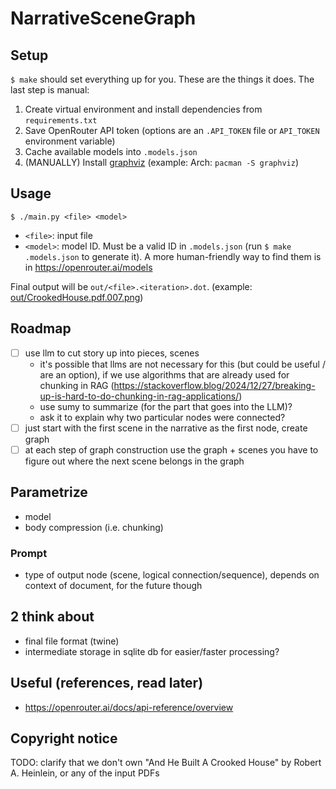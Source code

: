 # NarrativeSceneGraph
## Setup
`$ make` should set everything up for you. These are the things it does. The last step is manual:
1. Create virtual environment and install dependencies from `requirements.txt`
2. Save OpenRouter API token (options are an `.API_TOKEN` file or `API_TOKEN` environment variable)
3. Cache available models into `.models.json` 
4. (MANUALLY) Install [graphviz](https://www.graphviz.org/) (example: Arch: `pacman -S graphviz`)

## Usage
`$ ./main.py <file> <model>`
- `<file>`: input file
- `<model>`: model ID. Must be a valid ID in `.models.json` (run `$ make .models.json` to generate it). A more human-friendly way to find them is in https://openrouter.ai/models

Final output will be `out/<file>.<iteration>.dot`. (example: [out/CrookedHouse.pdf.007.png](out/CrookedHouse.pdf.007.png))

## Roadmap
- [ ] use llm to cut story up into pieces, scenes
    - it's possible that llms are not necessary for this (but could be useful / are an option), if we use algorithms that are already used for chunking in RAG (https://stackoverflow.blog/2024/12/27/breaking-up-is-hard-to-do-chunking-in-rag-applications/)
    - use sumy to summarize (for the part that goes into the LLM)?
    - ask it to explain why two particular nodes were connected?
- [ ] just start with the first scene in the narrative as the first node, create graph
- [ ] at each step of graph construction use the graph + scenes you have to figure out where the next scene belongs in the graph

## Parametrize
- model
- body compression (i.e. chunking)

### Prompt
- type of output node (scene, logical connection/sequence), depends on context of document, for the future though

## 2 think about
- final file format (twine)
- intermediate storage in sqlite db for easier/faster processing?

## Useful (references, read later)
- https://openrouter.ai/docs/api-reference/overview

## Copyright notice
TODO: clarify that we don't own "And He Built A Crooked House" by Robert A. Heinlein, or any of the input PDFs